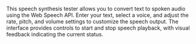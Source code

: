 This speech synthesis tester allows you to convert text to spoken audio using the Web Speech API. Enter your text, select a voice, and adjust the rate, pitch, and volume settings to customize the speech output. The interface provides controls to start and stop speech playback, with visual feedback indicating the current status.

<!-- Generated from commit: 811408d27e9e94e432ac8048192fd3b834b36224 -->